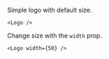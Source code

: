 Simple logo with default size.

    <Logo />

Change size with the `width` prop.

    <Logo width={50} />
